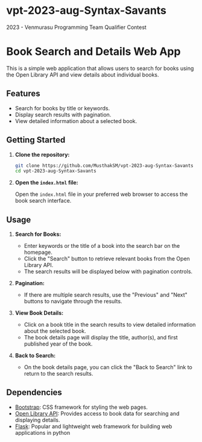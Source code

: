 # vpt-2023-aug-Syntax-Savants
2023 - Venmurasu Programming Team Qualifier Contest

# Book Search and Details Web App

This is a simple web application that allows users to search for books using the Open Library API and view details about individual books.

## Features

- Search for books by title or keywords.
- Display search results with pagination.
- View detailed information about a selected book.

## Getting Started

1. **Clone the repository:**

    ```bash
    git clone https://github.com/MusthakSM/vpt-2023-aug-Syntax-Savants
    cd vpt-2023-aug-Syntax-Savants
    ```

2. **Open the `index.html` file:**

    Open the `index.html` file in your preferred web browser to access the book search interface.

## Usage

1. **Search for Books:**

    - Enter keywords or the title of a book into the search bar on the homepage.
    - Click the "Search" button to retrieve relevant books from the Open Library API.
    - The search results will be displayed below with pagination controls.

2. **Pagination:**

    - If there are multiple search results, use the "Previous" and "Next" buttons to navigate through the results.

3. **View Book Details:**

    - Click on a book title in the search results to view detailed information about the selected book.
    - The book details page will display the title, author(s), and first published year of the book.

4. **Back to Search:**

    - On the book details page, you can click the "Back to Search" link to return to the search results.

## Dependencies

- [Bootstrap](https://getbootstrap.com): CSS framework for styling the web pages.
- [Open Library API](https://openlibrary.org/developers/api): Provides access to book data for searching and displaying details.
- [Flask](https://flask.palletsprojects.com/en/2.3.x/): Popular and lightweight web framework for building web applications in python

